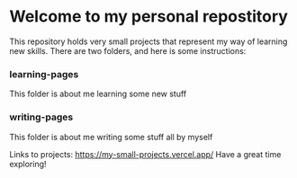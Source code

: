 # Welcome to my personal repostitory
 This repository holds very small projects that represent my way of learning new skills.
 There are two folders, and here is some instructions:
 ### learning-pages
 This folder is about me learning some new stuff
 ### writing-pages
 This folder is about me writing some stuff all by myself
 
 Links to projects: https://my-small-projects.vercel.app/
 Have a great time exploring!
